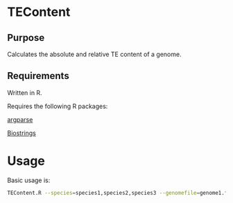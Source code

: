 # TEContent
## Purpose
Calculates the absolute and relative TE content of a genome.
## Requirements
Written in R.

Requires the following R packages:

[argparse](https://cran.r-project.org/web/packages/argparse/index.html)

[Biostrings](https://bioconductor.org/packages/release/bioc/html/Biostrings.html)

# Usage
Basic usage is:
```bash
TEContent.R --species=species1,species2,species3 --genomefile=genome1.fas,genome2.fas,genome3.fas --tefile=TE1.fas,TE2.fas,TE3.fas --phenotype="Present","Present","Absent"
```
